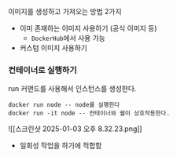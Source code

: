 
이미지를 생성하고 가져오는 방법 2가지
- 이미 존재하는 이미지 사용하기 (공식 이미지 등) 
	- `DockerHub`에서 사용 가능
- 커스텀 이미지 사용하기

### 컨테이너로 실행하기
run 커맨드를 사용해서 인스턴스를 생성한다.
```docker
docker run node -- node를 실행한다
docker run -it node -- 컨테이너와 쉘이 상호작용한다.
```
![[스크린샷 2025-01-03 오후 8.32.23.png]]
- 일회성 작업을 하기에 적합함